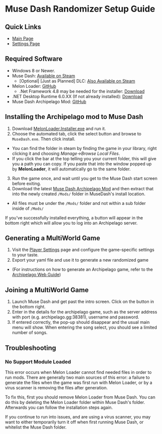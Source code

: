 # Muse Dash Randomizer Setup Guide

## Quick Links
- [Main Page](../../../../games/Muse%20Dash/info/en)
- [Settings Page](../../../../games/Muse%20Dash/player-settings)

## Required Software

- Windows 8 or Newer.
- Muse Dash: [Available on Steam](https://store.steampowered.com/app/774171/Muse_Dash/)
  - \[Optional\] [Just as Planned] DLC: [Also Available on Steam](https://store.steampowered.com/app/1055810/Muse_Dash__Just_as_planned/)
- Melon Loader: [GitHub](https://github.com/LavaGang/MelonLoader/releases/latest)
  - .Net Framework 4.8 may be needed for the installer: [Download](https://dotnet.microsoft.com/en-us/download/dotnet-framework/net48)
- .NET Desktop Runtime 6.0.XX (If not already installed): [Download](https://dotnet.microsoft.com/en-us/download/dotnet/6.0)
- Muse Dash Archipelago Mod: [GitHub](https://github.com/DeamonHunter/ArchipelagoMuseDash/releases/latest)

## Installing the Archipelago mod to Muse Dash

1. Download [MelonLoader.Installer.exe](https://github.com/LavaGang/MelonLoader/releases/latest) and run it.
2. Choose the automated tab, click the select button and browse to `MuseDash.exe`. Then click install.
  - You can find the folder in steam by finding the game in your library, right clicking it and choosing *Manage→Browse Local Files*.
  - If you click the bar at the top telling you your current folder, this will give you a path you can copy. If you paste that into the window popped up by **MelonLoader**, it will automatically go to the same folder.
3. Run the game once, and wait until you get to the Muse Dash start screen before exiting.
4. Download the latest [Muse Dash Archipelago Mod](https://github.com/DeamonHunter/ArchipelagoMuseDash/releases/latest) and then extract that into the newly created `/Mods/` folder in MuseDash's install location.
  - All files must be under the `/Mods/` folder and not within a sub folder inside of `/Mods/`

If you've successfully installed everything, a button will appear in the bottom right which will allow you to log into an Archipelago server.

## Generating a MultiWorld Game
1. Visit the [Player Settings](/games/Muse%20Dash/player-settings) page and configure the game-specific settings to your taste.
2. Export your yaml file and use it to generate a new randomized game
  - (For instructions on how to generate an Archipelago game, refer to the [Archipelago Web Guide](/tutorial/Archipelago/setup/en))

## Joining a MultiWorld Game

1. Launch Muse Dash and get past the intro screen. Click on the button in the bottom right.
2. Enter in the details for the archipelago game, such as the server address with port (e.g. archipelago.gg:38381), username and password.
3. If entered correctly, the pop-up should disappear and the usual main menu will show. When entering the song select, you should see a limited number of songs.

## Troubleshooting

### No Support Module Loaded

This error occurs when Melon Loader cannot find needed files in order to run mods. There are generally two main sources of this error: a failure to generate the files when the game was first run with Melon Loader, or by a virus scanner is removing the files after generation.

To fix this, first you should remove Melon Loader from Muse Dash. You can do this by deleting the Melon Loader folder within Muse Dash's folder. Afterwards you can follow the installation steps again.

If you continue to run into issues, and are using a virus scanner, you may want to either temporarily turn it off when first running Muse Dash, or whitelist the Muse Dash folder.